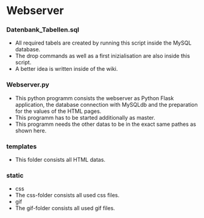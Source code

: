 # Webserver

### Datenbank_Tabellen.sql

* All required tabels are created by running this script inside the MySQL database.
* The drop commands as well as a first inizialisation are also inside this script.
* A better idea is written inside of the wiki.

### Webserver.py 

* This python programm consists the webserver as Python Flask application, the database connection with MySQLdb and the preparation for the values of the HTML pages.
* This programm has to be started additionally as master.
* This programm needs the other datas to be in the exact same pathes as shown here.

### templates
  
* This folder consists all HTML datas.

### static

* css
 * The css-folder consists all used css files.
* gif
 * The gif-folder consists all used gif files.
